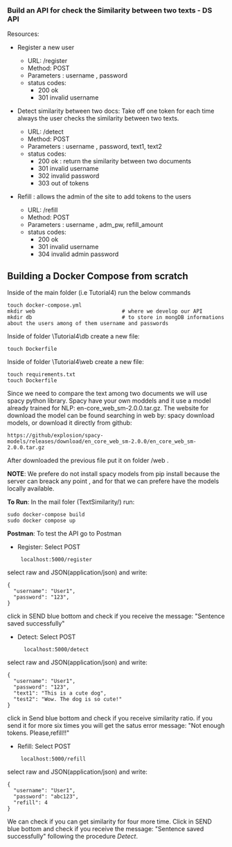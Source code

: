 ### Build an API for check the Similarity between two texts - DS API

Resources:

- Register a new user

    - URL: /register
    - Method: POST
    - Parameters : username , password
    - status codes: 
      - 200 ok
      - 301 invalid username

- Detect similarity between two docs: Take off one token for each time always the user checks the similarity between two texts.

    - URL: /detect
    - Method: POST
    - Parameters : username , password, text1, text2
    - status codes: 
      - 200 ok : return the similarity between two documents
      - 301 invalid username
      - 302 invalid password
      - 303 out of tokens

- Refill : allows the admin of the site to add tokens to the users

    - URL: /refill
    - Method: POST
    - Parameters : username , adm_pw, refill_amount
    - status codes: 
      - 200 ok
      - 301 invalid username
      - 304 invalid admin password
    
## Building a Docker Compose from scratch
    
Inside of the main folder (i.e Tutorial4) run the below commands
    
    touch docker-compose.yml
    mkdir web                            # where we develop our API
    mkdir db                             # to store in mongDB informations about the users among of them username and passwords
        
Inside of folder \Tutorial4\db create a new file:
   
    touch Dockerfile
   
Inside of folder \Tutorial4\web create a new file:

    touch requirements.txt   
    touch Dockerfile
        
Since we need to compare the text among two documents we will use spacy python library. Spacy have your own moddels and it use a model already trained for NLP: en-core_web_sm-2.0.0.tar.gz. The website for download the model can be found searching in web by: spacy download models, or download it directly from github: 

    https://github/explosion/spacy-models/releases/download/en_core_web_sm-2.0.0/en_core_web_sm-2.0.0.tar.gz

After downloaded the previous file put it on folder /web .

**NOTE**: We prefere do not install spacy models from pip install because the server can breack any point , and for that we can prefere have the models locally available.

**To Run**: In the mail foler (TextSimilarity/) run:

    sudo docker-compose build
    sudo docker compose up

**Postman**: To test the API go to Postman

- Register: Select POST

       localhost:5000/register

select raw and JSON(application/json) and write:

    {
      "username": "User1",
      "password": "123",
    }
click in SEND blue bottom and check if you receive the message: "Sentence saved successfully"

- Detect: Select POST

        localhost:5000/detect
    
select raw and JSON(application/json) and write:

    {
      "username": "User1",
      "password": "123",
      "text1": "This is a cute dog",
      "test2": "Wow. The dog is so cute!"
    }
   
click in Send blue bottom and check if you receive similarity ratio. if you send it for more six times you will get the satus error message: "Not enough tokens. Please,refill!!"

- Refill: Select POST

       localhost:5000/refill

select raw and JSON(application/json) and write:

    {
      "username": "User1",
      "password": "abc123",
      "refill": 4
    }

We can check if you can get similarity for four more time. Click in SEND blue bottom and check if you receive the message: "Sentence saved successfully" following the procedure _Detect_.
